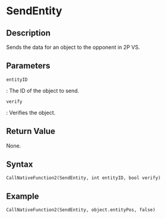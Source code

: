 # SendEntity

## Description
Sends the data for an object to the opponent in 2P VS.

## Parameters
`entityID`

:   The ID of the object to send.

`verify`

:   Verifies the object.

## Return Value
None.

## Syntax
```
CallNativeFunction2(SendEntity, int entityID, bool verify)
```

## Example
```
CallNativeFunction2(SendEntity, object.entityPos, false)
```
